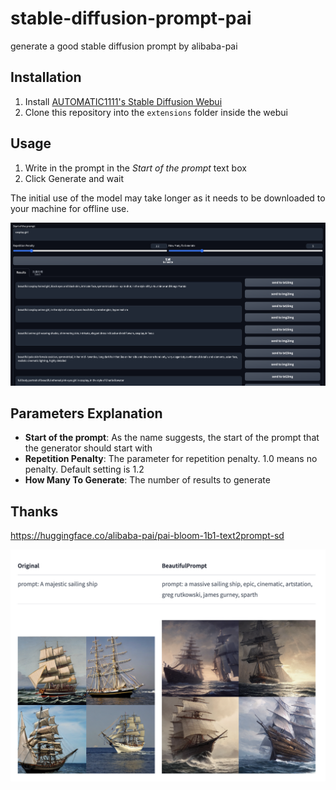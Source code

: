 # stable-diffusion-prompt-pai
 generate a good stable diffusion prompt by alibaba-pai

## Installation

1. Install [AUTOMATIC1111's Stable Diffusion Webui](https://github.com/SoftMeng/stable-diffusion-prompt-pai)
2. Clone this repository into the `extensions` folder inside the webui

## Usage

1. Write in the prompt in the *Start of the prompt* text box
2. Click Generate and wait

The initial use of the model may take longer as it needs to be downloaded to your machine for offline use. 

![intro](./img/pai.png)

## Parameters Explanation

- **Start of the prompt**: As the name suggests, the start of the prompt that the generator should start with
- **Repetition Penalty**: The parameter for repetition penalty. 1.0 means no penalty. Default setting is 1.2
- **How Many To Generate**: The number of results to generate

## Thanks

https://huggingface.co/alibaba-pai/pai-bloom-1b1-text2prompt-sd

![intro](./img/pai2.png)


